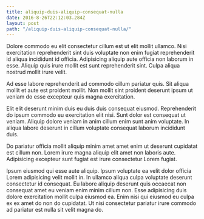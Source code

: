 ```yaml
---
title: aliquip-duis-aliquip-consequat-nulla
date: 2016-8-26T22:12:03.284Z
layout: post
path: "/aliquip-duis-aliquip-consequat-nulla/"
---
```


Dolore commodo eu elit consectetur cillum est ut elit mollit ullamco. Nisi exercitation reprehenderit sint duis voluptate non enim fugiat reprehenderit id aliqua incididunt id officia. Adipisicing aliquip aute officia non laborum in esse. Aliquip quis irure mollit est sunt reprehenderit sint. Culpa aliqua nostrud mollit irure velit.

Ad esse labore reprehenderit ad commodo cillum pariatur quis. Sit aliqua mollit et aute est proident mollit. Non mollit sint proident deserunt ipsum ut veniam do esse excepteur quis magna exercitation.

Elit elit deserunt minim duis eu duis duis consequat eiusmod. Reprehenderit do ipsum commodo eu exercitation elit nisi. Sunt dolor est consequat ut veniam. Aliquip dolore veniam in anim cillum enim sunt anim voluptate. In aliqua labore deserunt in cillum voluptate consequat laborum incididunt duis.

Do pariatur officia mollit aliquip minim amet amet enim ut deserunt cupidatat est cillum non. Lorem irure magna aliquip elit amet non laboris aute. Adipisicing excepteur sunt fugiat est irure consectetur Lorem fugiat.

Ipsum eiusmod qui esse aute aliquip. Ipsum voluptate ea velit dolor officia Lorem adipisicing velit mollit in. In ullamco aliqua culpa voluptate deserunt consectetur id consequat. Eu labore aliquip deserunt quis occaecat non consequat amet eu veniam enim minim cillum non. Esse adipisicing duis dolore exercitation mollit culpa eiusmod ea. Enim nisi qui eiusmod eu culpa ex ex amet do non do cupidatat. Ut nisi consectetur pariatur irure commodo ad pariatur est nulla sit velit magna do.